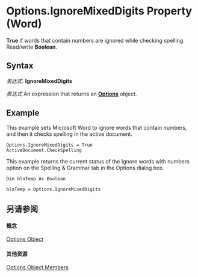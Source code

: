 
# Options.IgnoreMixedDigits Property (Word)

 **True** if words that contain numbers are ignored while checking spelling. Read/write **Boolean**.


## Syntax

 _表达式_. **IgnoreMixedDigits**

 _表达式_ An expression that returns an **[Options](873b7b99-3fe1-fd89-9ece-a9355cb827dc.md)** object.


## Example

This example sets Microsoft Word to ignore words that contain numbers, and then it checks spelling in the active document.


```
Options.IgnoreMixedDigits = True 
ActiveDocument.CheckSpelling
```

This example returns the current status of the Ignore words with numbers option on the Spelling &amp; Grammar tab in the Options dialog box.




```
Dim blnTemp As Boolean 
 
blnTemp = Options.IgnoreMixedDigits
```


## 另请参阅


#### 概念


[Options Object](873b7b99-3fe1-fd89-9ece-a9355cb827dc.md)
#### 其他资源


[Options Object Members](http://msdn.microsoft.com/library/76cd9dfe-6bbb-4c3d-0bfc-79a62bedd15e%28Office.15%29.aspx)
